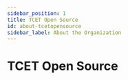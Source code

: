 ```yaml
---
sidebar_position: 1
title: TCET Open Source
id: about-tcetopensource
sidebar_label: About the Organization
---
```


# TCET Open Source